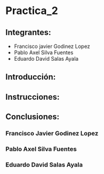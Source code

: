 # Practica_2
## Integrantes:  
- Francisco javier Godinez Lopez
- Pablo Axel Silva Fuentes
- Eduardo David Salas Ayala
## Introducción:  
## Instrucciones:  
## Conclusiones:  
### Francisco Javier Godinez Lopez
### Pablo Axel Silva Fuentes  
### Eduardo David Salas Ayala
